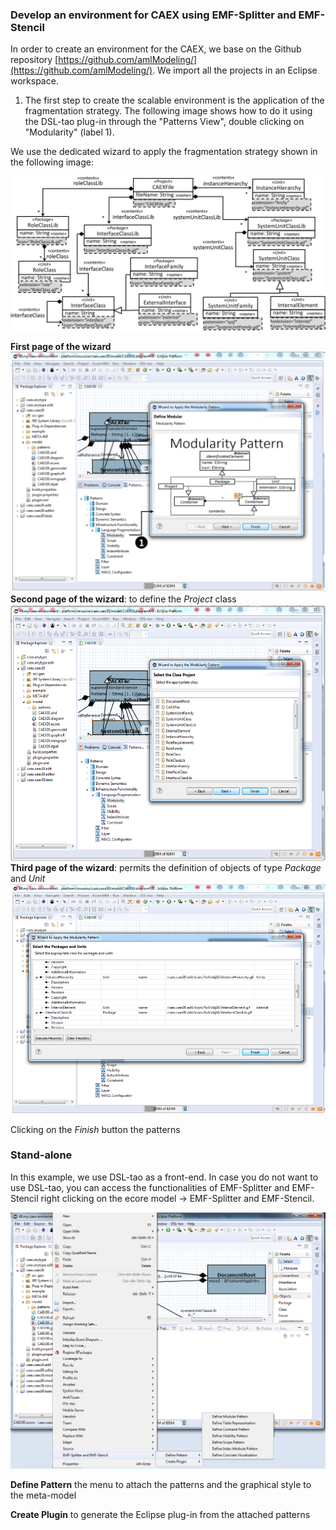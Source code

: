 ### Develop an environment for CAEX using EMF-Splitter and EMF-Stencil

In order to create an environment for the CAEX, we base on the Github repository [https://github.com/amlModeling/](https://github.com/amlModeling/). We import all the projects in an Eclipse workspace. 

1. The first step to create the scalable environment is the application of the fragmentation strategy. The following image shows how to do it using the DSL-tao plug-in through the "Patterns View", double clicking on "Modularity" (label 1).

We use the dedicated wizard to apply the fragmentation strategy shown in the following image:

![Excerpt of the CAEX meta-model annotated with the fragmentation strategy](../assets/img/fragmentation_pattern_AML.png)

__First page of the wizard__ 
![First page of the wizard](../assets/img/fragmentation-pattern-dsl-tao.png)
__Second page of the wizard__: to define the _Project_ class 
![Second page of the wizard](../assets/img/emf-splitter-second-page.png)
__Third page of the wizard__: permits the definition of objects of type _Package_ and _Unit_ 
![Third page of the wizard](../assets/img/emf-splitter-third-page.png)

Clicking on the _Finish_ button the patterns 

### Stand-alone

In this example, we use DSL-tao as a front-end. In case you do not want to use DSL-tao, you can access the functionalities of EMF-Splitter and EMF-Stencil right clicking on the ecore model -> EMF-Splitter and EMF-Stencil. 

![EMF-Stencil and EMF-Splitter menu](../assets/img/emf-stencil-splitter-stand-alone.png)

__Define Pattern__ the menu to attach the patterns and the graphical style to the meta-model

__Create Plugin__ to generate the Eclipse plug-in from the attached patterns 


